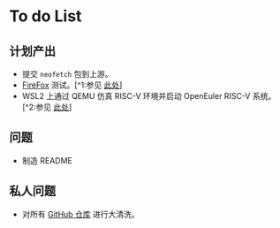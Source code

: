 # To do List

## 计划产出

- 提交 `neofetch` 包到上游。
- [FireFox](https://support.mozilla.org) 测试。[^1:参见 [此处](https://github.com/YunxiangLuo/testing/blob/main/Firefox/README.md)]
- WSL2 上通过 QEMU 仿真 RISC-V 环境并启动 OpenEuler RISC-V 系统。[^2:参见 [此处](https://github.com/openeuler-mirror/RISC-V/blob/master/doc/tutorials/vm-qemu-oErv.md)]

## 问题

- 制造 README

## 私人问题

- 对所有 [GitHub 仓库](https://github.com/ArielHeleneto?tab=repositories) 进行大清洗。
